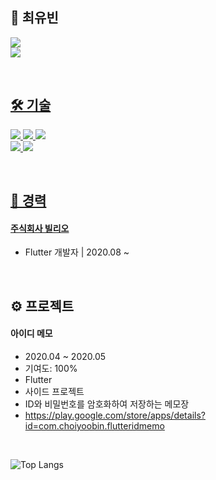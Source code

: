 ## 🫥 최유빈

<a href="https://velog.io/@cyb9701" target="vlog"><img src="https://img.shields.io/badge/Velog-20C997?style=flat-square&logo=Velog&logoColor=white">  
<a href="www.linkedin.com/in/cyb0000" target="linkedin"><img src="https://img.shields.io/badge/LinkedIn-0A66C2?style=flat-square&logo=LinkedIn&logoColor=white">  

<br/>

## 🛠️ 기술
<img src="https://img.shields.io/badge/Dart-0175C2?style=flat-square&logo=Dart&logoColor=white"> <img src="https://img.shields.io/badge/JavaScript-F7DF1E?style=flat-square&logo=JavaScript&logoColor=white"> <img src="https://img.shields.io/badge/TypeScript-3178C6?style=flat-square&logo=TypeScript&logoColor=white">  
<img src="https://img.shields.io/badge/Flutter-02569B?style=flat-square&logo=Flutter&logoColor=white"> <img src="https://img.shields.io/badge/React Native-61DAFB?style=flat-square&logo=React&logoColor=white">

<br/>

## 📝 경력

#### [주식회사 빌리오](https://www.billyo.co.kr)
- Flutter 개발자 | 2020.08 ~  

<br/>

## ⚙️ 프로젝트

#### 아이디 메모

- 2020.04 ~ 2020.05
- 기여도: 100%
- Flutter
- 사이드 프로젝트
- ID와 비밀번호를 암호화하여 저장하는 메모장
- https://play.google.com/store/apps/details?id=com.choiyoobin.flutteridmemo

<br/>

![Top Langs](https://github-readme-stats.vercel.app/api/top-langs/?username=cyb9701&layout=compact)

